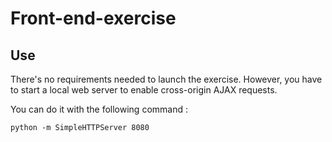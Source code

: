 # Front-end-exercise

## Use
There's no requirements needed to launch the exercise. However, you have to start a local web server to enable cross-origin AJAX requests.

You can do it with the following command :
```
python -m SimpleHTTPServer 8080
```
